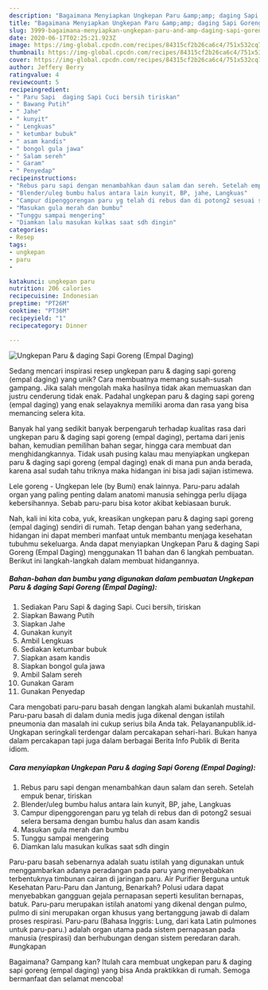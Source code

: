 ```yaml
---
description: "Bagaimana Menyiapkan Ungkepan Paru &amp;amp; daging Sapi Goreng (Empal Daging) Anti Gagal"
title: "Bagaimana Menyiapkan Ungkepan Paru &amp;amp; daging Sapi Goreng (Empal Daging) Anti Gagal"
slug: 3999-bagaimana-menyiapkan-ungkepan-paru-and-amp-daging-sapi-goreng-empal-daging-anti-gagal
date: 2020-06-17T02:25:21.923Z
image: https://img-global.cpcdn.com/recipes/84315cf2b26ca6c4/751x532cq70/ungkepan-paru-daging-sapi-goreng-empal-daging-foto-resep-utama.jpg
thumbnail: https://img-global.cpcdn.com/recipes/84315cf2b26ca6c4/751x532cq70/ungkepan-paru-daging-sapi-goreng-empal-daging-foto-resep-utama.jpg
cover: https://img-global.cpcdn.com/recipes/84315cf2b26ca6c4/751x532cq70/ungkepan-paru-daging-sapi-goreng-empal-daging-foto-resep-utama.jpg
author: Jeffery Berry
ratingvalue: 4
reviewcount: 5
recipeingredient:
- " Paru Sapi  daging Sapi Cuci bersih tiriskan"
- " Bawang Putih"
- " Jahe"
- " kunyit"
- " Lengkuas"
- " ketumbar bubuk"
- " asam kandis"
- " bongol gula jawa"
- " Salam sereh"
- " Garam"
- " Penyedap"
recipeinstructions:
- "Rebus paru sapi dengan menambahkan daun salam dan sereh. Setelah empuk benar, tiriskan"
- "Blender/uleg bumbu halus antara lain kunyit, BP, jahe, Langkuas"
- "Campur dipenggorengan paru yg telah di rebus dan di potong2 sesuai selera bersama dengan bumbu halus dan asam kandis"
- "Masukan gula merah dan bumbu"
- "Tunggu sampai mengering"
- "Diamkan lalu masukan kulkas saat sdh dingin"
categories:
- Resep
tags:
- ungkepan
- paru
- 

katakunci: ungkepan paru  
nutrition: 206 calories
recipecuisine: Indonesian
preptime: "PT26M"
cooktime: "PT36M"
recipeyield: "1"
recipecategory: Dinner

---
```



![Ungkepan Paru &amp; daging Sapi Goreng (Empal Daging)](https://img-global.cpcdn.com/recipes/84315cf2b26ca6c4/751x532cq70/ungkepan-paru-daging-sapi-goreng-empal-daging-foto-resep-utama.jpg)

Sedang mencari inspirasi resep ungkepan paru &amp; daging sapi goreng (empal daging) yang unik? Cara membuatnya memang susah-susah gampang. Jika salah mengolah maka hasilnya tidak akan memuaskan dan justru cenderung tidak enak. Padahal ungkepan paru &amp; daging sapi goreng (empal daging) yang enak selayaknya memiliki aroma dan rasa yang bisa memancing selera kita.

Banyak hal yang sedikit banyak berpengaruh terhadap kualitas rasa dari ungkepan paru &amp; daging sapi goreng (empal daging), pertama dari jenis bahan, kemudian pemilihan bahan segar, hingga cara membuat dan menghidangkannya. Tidak usah pusing kalau mau menyiapkan ungkepan paru &amp; daging sapi goreng (empal daging) enak di mana pun anda berada, karena asal sudah tahu triknya maka hidangan ini bisa jadi sajian istimewa.

Lele goreng - Ungkepan lele (by Bumi) enak lainnya. Paru-paru adalah organ yang paling penting dalam anatomi manusia sehingga perlu dijaga kebersihannya. Sebab paru-paru bisa kotor akibat kebiasaan buruk.


Nah, kali ini kita coba, yuk, kreasikan ungkepan paru &amp; daging sapi goreng (empal daging) sendiri di rumah. Tetap dengan bahan yang sederhana, hidangan ini dapat memberi manfaat untuk membantu menjaga kesehatan tubuhmu sekeluarga. Anda dapat menyiapkan Ungkepan Paru &amp; daging Sapi Goreng (Empal Daging) menggunakan 11 bahan dan 6 langkah pembuatan. Berikut ini langkah-langkah dalam membuat hidangannya.

<!--inarticleads1-->

##### Bahan-bahan dan bumbu yang digunakan dalam pembuatan Ungkepan Paru &amp; daging Sapi Goreng (Empal Daging):

1. Sediakan  Paru Sapi &amp; daging Sapi. Cuci bersih, tiriskan
1. Siapkan  Bawang Putih
1. Siapkan  Jahe
1. Gunakan  kunyit
1. Ambil  Lengkuas
1. Sediakan  ketumbar bubuk
1. Siapkan  asam kandis
1. Siapkan  bongol gula jawa
1. Ambil  Salam sereh
1. Gunakan  Garam
1. Gunakan  Penyedap


Cara mengobati paru-paru basah dengan langkah alami bukanlah mustahil. Paru-paru basah di dalam dunia medis juga dikenal dengan istilah pneumonia dan masalah ini cukup serius bila Anda tak. Pelayananpublik.id- Ungkapan seringkali terdengar dalam percakapan sehari-hari. Bukan hanya dalam percakapan tapi juga dalam berbagai Berita Info Publik di Berita idiom. 

<!--inarticleads2-->

##### Cara menyiapkan Ungkepan Paru &amp; daging Sapi Goreng (Empal Daging):

1. Rebus paru sapi dengan menambahkan daun salam dan sereh. Setelah empuk benar, tiriskan
1. Blender/uleg bumbu halus antara lain kunyit, BP, jahe, Langkuas
1. Campur dipenggorengan paru yg telah di rebus dan di potong2 sesuai selera bersama dengan bumbu halus dan asam kandis
1. Masukan gula merah dan bumbu
1. Tunggu sampai mengering
1. Diamkan lalu masukan kulkas saat sdh dingin


Paru-paru basah sebenarnya adalah suatu istilah yang digunakan untuk menggambarkan adanya peradangan pada paru yang menyebabkan terbentuknya timbunan cairan di jaringan paru. Air Purifier Berguna untuk Kesehatan Paru-Paru dan Jantung, Benarkah? Polusi udara dapat menyebabkan gangguan gejala pernapasan seperti kesulitan bernapas, batuk. Paru-paru merupakan istilah anatomi yang dikenal dengan pulmo, pulmo di sini merupakan organ khusus yang bertanggung jawab di dalam proses respirasi. Paru-paru (Bahasa Inggris: Lung, dari kata Latin pulmones untuk paru-paru.) adalah organ utama pada sistem pernapasan pada manusia (respirasi) dan berhubungan dengan sistem peredaran darah. #ungkapan 

Bagaimana? Gampang kan? Itulah cara membuat ungkepan paru &amp; daging sapi goreng (empal daging) yang bisa Anda praktikkan di rumah. Semoga bermanfaat dan selamat mencoba!
